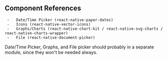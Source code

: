 ## Component References
     -   Date/Time Picker (react-native-paper-dates)
     -   Icons (react-native-vector-icons)
     -   Graphs/Charts (react-native-chart-kit / react-native-svg-charts / react-native-charts-wrapper)
     -   File (react-native-document-picker)


Date/Time Picker, Graphs, and File picker should probably in a separate module, since they won't be needed always.
